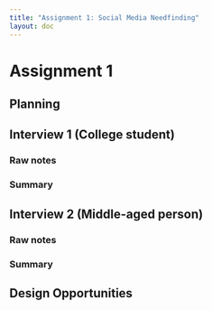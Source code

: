 ```yaml
---
title: "Assignment 1: Social Media Needfinding"
layout: doc
---
```


# Assignment 1

## Planning


## Interview 1 (College student)

### Raw notes


### Summary
	

## Interview 2 (Middle-aged person)

### Raw notes


### Summary


## Design Opportunities


